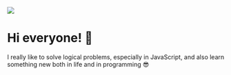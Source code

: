 ![](https://i.ibb.co/VgxFw1N/my-logo.png)

# Hi everyone! 👋

I really like to solve logical problems, especially in JavaScript, and also learn something new both in life and in programming 😎
